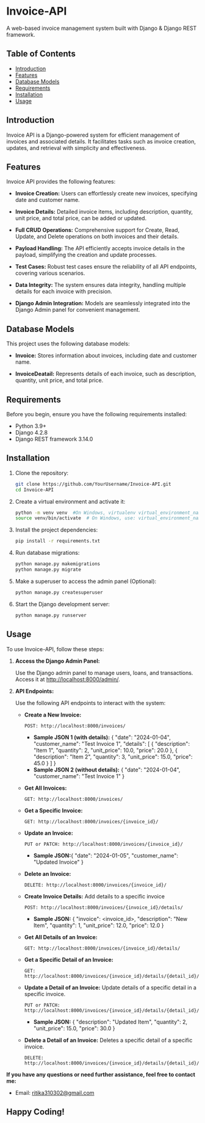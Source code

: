 # Invoice-API

A web-based invoice management system built with Django & Django REST framework.

## Table of Contents

- [Introduction](#introduction)
- [Features](#features)
- [Database Models](#database-models)
- [Requirements](#requirements)
- [Installation](#installation)
- [Usage](#usage)

## Introduction

Invoice API is a Django-powered system for efficient management of invoices and associated details. It facilitates tasks such as invoice creation, updates, and retrieval with simplicity and effectiveness.

## Features

Invoice API provides the following features:

- **Invoice Creation:** Users can effortlessly create new invoices, specifying date and customer name.

- **Invoice Details:** Detailed invoice items, including description, quantity, unit price, and total price, can be added or updated.

- **Full CRUD Operations:** Comprehensive support for Create, Read, Update, and Delete operations on both invoices and their details.

- **Payload Handling:** The API efficiently accepts invoice details in the payload, simplifying the creation and update processes.

- **Test Cases:** Robust test cases ensure the reliability of all API endpoints, covering various scenarios.

- **Data Integrity:** The system ensures data integrity, handling multiple details for each invoice with precision.

- **Django Admin Integration:** Models are seamlessly integrated into the Django Admin panel for convenient management.

## Database Models

This project uses the following database models:

- **Invoice:** Stores information about invoices, including date and customer name.

- **InvoiceDeatail:** Represents details of each invoice, such as description, quantity, unit price, and total price.

## Requirements

Before you begin, ensure you have the following requirements installed:

- Python 3.9+
- Django 4.2.8
- Django REST framework 3.14.0

## Installation

1. Clone the repository:

   ```bash
   git clone https://github.com/YourUsername/Invoice-API.git
   cd Invoice-API
   ```
2. Create a virtual environment and activate it:
   ```bash
   python -m venv venv  #On Windows, virtualenv virtual_environment_name
   source venv/bin/activate  # On Windows, use: virtual_environment_name\Scripts\activate
   ```
3. Install the project dependencies:
   ```bash
   pip install -r requirements.txt
    ```
4. Run database migrations:
   ```bash
   python manage.py makemigrations
   python manage.py migrate
   ```
5. Make a superuser to access the admin panel (Optional):
   ```bash
   python manage.py createsuperuser
   ```
6. Start the Django development server:
   ```bash
   python manage.py runserver
   ```

## Usage

To use Invoice-API, follow these steps:

1. **Access the Django Admin Panel:**

   Use the Django admin panel to manage users, loans, and transactions. Access it at [http://localhost:8000/admin/](http://localhost:8000/admin/).

2. **API Endpoints:**

   Use the following API endpoints to interact with the system:

   - **Create a New Invoice:** 
     ```
     POST: http://localhost:8000/invoices/
     ```
     - **Sample JSON 1 (with details):**
     {
    "date": "2024-01-04",
    "customer_name": "Test Invoice 1",
    "details": [
        {
            "description": "Item 1",
            "quantity": 2,
            "unit_price": 10.0,
            "price": 20.0
        },
        {
            "description": "Item 2",
            "quantity": 3,
            "unit_price": 15.0,
            "price": 45.0
        }
    ]
}
     - **Sample JSON 2 (without details):**
    {
    "date": "2024-01-04",
    "customer_name": "Test Invoice 1"
    }

   - **Get All Invoices:** 
     ```
     GET: http://localhost:8000/invoices/
     ```

   - **Get a Specific Invoice:** 
     ```
     GET: http://localhost:8000/invoices/{invoice_id}/
     ```

   - **Update an Invoice:** 
     ```
     PUT or PATCH: http://localhost:8000/invoices/{invoice_id}/
     ```
     - **Sample JSON:**{
    "date": "2024-01-05",
    "customer_name": "Updated Invoice"
}


   - **Delete an Invoice:** 
     ```
     DELETE: http://localhost:8000/invoices/{invoice_id}/
     ```
   - **Create Invoice Details:** Add details to a specific invoice
     ```
     POST: http://localhost:8000/invoices/{invoice_id}/details/
     ```
     - **Sample JSON:** {
    "invoice": <invoice_id>,
    "description": "New Item",
    "quantity": 1,
    "unit_price": 12.0,
    "price": 12.0
}

   - **Get All Details of an Invoice:** 
     ```
     GET: http://localhost:8000/invoices/{invoice_id}/details/
     ```
   - **Get a Specific Detail of an Invoice:** 
     ```
     GET: http://localhost:8000/invoices/{invoice_id}/details/{detail_id}/
     ```
   - **Update a Detail of an Invoice:** Update details of a specific detail in a specific invoice.
     ```
     PUT or PATCH: http://localhost:8000/invoices/{invoice_id}/details/{detail_id}/
     ```
     - **Sample JSON:** {
    "description": "Updated Item",
    "quantity": 2,
    "unit_price": 15.0,
    "price": 30.0
}

   - **Delete a Detail of an Invoice:** Deletes a specific detail of a specific invoice.
     ```
     DELETE: http://localhost:8000/invoices/{invoice_id}/details/{detail_id}/
     ```
   
**If you have any questions or need further assistance, feel free to contact me:**
- Email: ritika310302@gmail.com

## Happy Coding!

   



